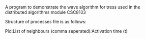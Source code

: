 A program to demonstrate the wave algorithm for tress used in the distributed algorithms module CSC8103

Structure of processes file is as follows:

Pid:List of neighbours (comma seperated):Activation time (t)